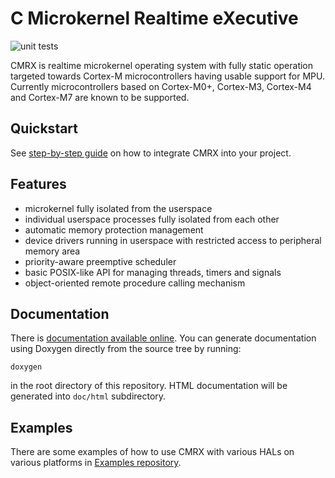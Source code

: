 C Microkernel Realtime eXecutive
================================

![unit tests](https://github.com/ventZl/cmrx/actions/workflows/unit_tests.yml/badge.svg)

CMRX is realtime microkernel operating system with fully static operation targeted towards Cortex-M microcontrollers having usable support for MPU. Currently microcontrollers based on Cortex-M0+, Cortex-M3, Cortex-M4 and Cortex-M7 are known to be supported.

Quickstart
----------

See [step-by-step guide](man/03_getting_started.md) on how to integrate CMRX into your project.

Features
--------

 * microkernel fully isolated from the userspace
 * individual userspace processes fully isolated from each other
 * automatic memory protection management
 * device drivers running in userspace with restricted access to peripheral memory area
 * priority-aware preemptive scheduler
 * basic POSIX-like API for managing threads, timers and signals
 * object-oriented remote procedure calling mechanism

Documentation
-------------

There is [documentation available online](https://ventZl.github.io/cmrx/). You can generate documentation using Doxygen directly from the source tree by running:

~~~~~
doxygen
~~~~~

in the root directory of this repository. HTML documentation will be generated into `doc/html` subdirectory.

Examples
--------
There are some examples of how to use CMRX with various HALs on various platforms in [Examples repository](https://github.com/ventZl/cmrx-examples).


